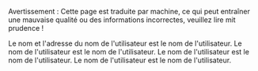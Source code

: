 Avertissement : Cette page est traduite par machine, ce qui peut entraîner une mauvaise qualité ou des informations incorrectes, veuillez lire mit prudence !

Le nom et l'adresse du nom de l'utilisateur est le nom de l'utilisateur. Le nom de l'utilisateur est le nom de l'utilisateur. Le nom de l'utilisateur est le nom de l'utilisateur. Le nom de l'utilisateur est le nom de l'utilisateur.
